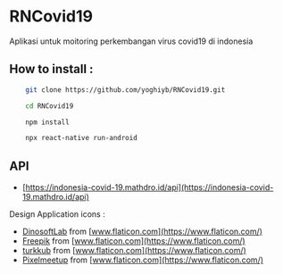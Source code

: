 # RNCovid19

Aplikasi untuk moitoring perkembangan virus covid19 di indonesia

## How to install :

```bash
    git clone https://github.com/yoghiyb/RNCovid19.git

    cd RNCovid19

    npm install

    npx react-native run-android
```

## API
- [https://indonesia-covid-19.mathdro.id/api](https://indonesia-covid-19.mathdro.id/api)

Design Application icons : 
- [DinosoftLab](https://www.flaticon.com/authors/dinosoftlabs) from [www.flaticon.com](https://www.flaticon.com/)
- [Freepik](https://www.flaticon.com/authors/freepik) from [www.flaticon.com](https://www.flaticon.com/)
- [turkkub](https://www.flaticon.com/authors/turkkub) from [www.flaticon.com](https://www.flaticon.com/)
- [Pixelmeetup](https://www.flaticon.com/authors/pixelmeetup) from [www.flaticon.com](https://www.flaticon.com/)